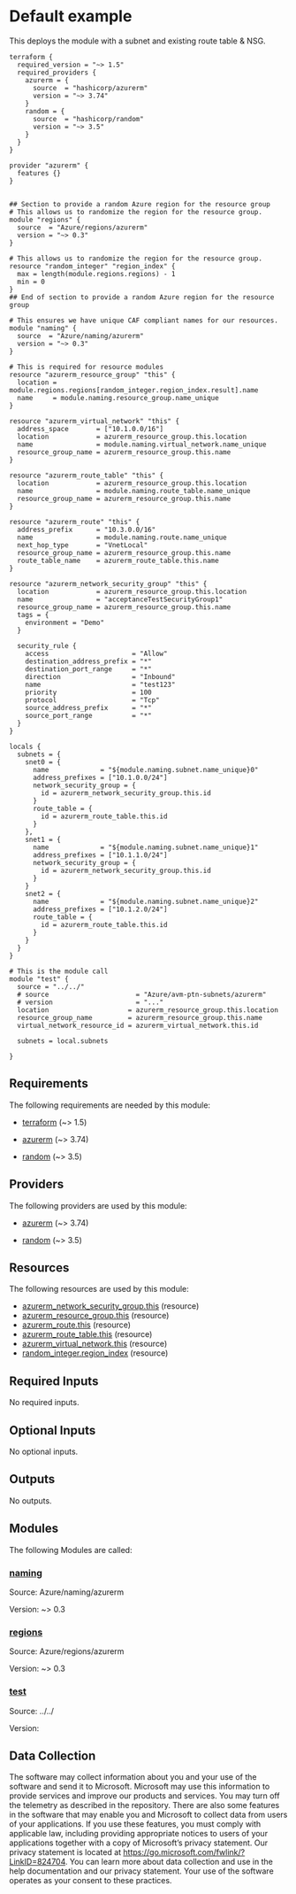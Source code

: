 <!-- BEGIN_TF_DOCS -->
# Default example

This deploys the module with a subnet and existing route table & NSG.

```hcl
terraform {
  required_version = "~> 1.5"
  required_providers {
    azurerm = {
      source  = "hashicorp/azurerm"
      version = "~> 3.74"
    }
    random = {
      source  = "hashicorp/random"
      version = "~> 3.5"
    }
  }
}

provider "azurerm" {
  features {}
}


## Section to provide a random Azure region for the resource group
# This allows us to randomize the region for the resource group.
module "regions" {
  source  = "Azure/regions/azurerm"
  version = "~> 0.3"
}

# This allows us to randomize the region for the resource group.
resource "random_integer" "region_index" {
  max = length(module.regions.regions) - 1
  min = 0
}
## End of section to provide a random Azure region for the resource group

# This ensures we have unique CAF compliant names for our resources.
module "naming" {
  source  = "Azure/naming/azurerm"
  version = "~> 0.3"
}

# This is required for resource modules
resource "azurerm_resource_group" "this" {
  location = module.regions.regions[random_integer.region_index.result].name
  name     = module.naming.resource_group.name_unique
}

resource "azurerm_virtual_network" "this" {
  address_space       = ["10.1.0.0/16"]
  location            = azurerm_resource_group.this.location
  name                = module.naming.virtual_network.name_unique
  resource_group_name = azurerm_resource_group.this.name
}

resource "azurerm_route_table" "this" {
  location            = azurerm_resource_group.this.location
  name                = module.naming.route_table.name_unique
  resource_group_name = azurerm_resource_group.this.name
}

resource "azurerm_route" "this" {
  address_prefix      = "10.3.0.0/16"
  name                = module.naming.route.name_unique
  next_hop_type       = "VnetLocal"
  resource_group_name = azurerm_resource_group.this.name
  route_table_name    = azurerm_route_table.this.name
}

resource "azurerm_network_security_group" "this" {
  location            = azurerm_resource_group.this.location
  name                = "acceptanceTestSecurityGroup1"
  resource_group_name = azurerm_resource_group.this.name
  tags = {
    environment = "Demo"
  }

  security_rule {
    access                     = "Allow"
    destination_address_prefix = "*"
    destination_port_range     = "*"
    direction                  = "Inbound"
    name                       = "test123"
    priority                   = 100
    protocol                   = "Tcp"
    source_address_prefix      = "*"
    source_port_range          = "*"
  }
}

locals {
  subnets = {
    snet0 = {
      name             = "${module.naming.subnet.name_unique}0"
      address_prefixes = ["10.1.0.0/24"]
      network_security_group = {
        id = azurerm_network_security_group.this.id
      }
      route_table = {
        id = azurerm_route_table.this.id
      }
    },
    snet1 = {
      name             = "${module.naming.subnet.name_unique}1"
      address_prefixes = ["10.1.1.0/24"]
      network_security_group = {
        id = azurerm_network_security_group.this.id
      }
    }
    snet2 = {
      name             = "${module.naming.subnet.name_unique}2"
      address_prefixes = ["10.1.2.0/24"]
      route_table = {
        id = azurerm_route_table.this.id
      }
    }
  }
}

# This is the module call
module "test" {
  source = "../../"
  # source                      = "Azure/avm-ptn-subnets/azurerm"
  # version                     = "..."
  location                    = azurerm_resource_group.this.location
  resource_group_name         = azurerm_resource_group.this.name
  virtual_network_resource_id = azurerm_virtual_network.this.id

  subnets = local.subnets

}
```

<!-- markdownlint-disable MD033 -->
## Requirements

The following requirements are needed by this module:

- <a name="requirement_terraform"></a> [terraform](#requirement\_terraform) (~> 1.5)

- <a name="requirement_azurerm"></a> [azurerm](#requirement\_azurerm) (~> 3.74)

- <a name="requirement_random"></a> [random](#requirement\_random) (~> 3.5)

## Providers

The following providers are used by this module:

- <a name="provider_azurerm"></a> [azurerm](#provider\_azurerm) (~> 3.74)

- <a name="provider_random"></a> [random](#provider\_random) (~> 3.5)

## Resources

The following resources are used by this module:

- [azurerm_network_security_group.this](https://registry.terraform.io/providers/hashicorp/azurerm/latest/docs/resources/network_security_group) (resource)
- [azurerm_resource_group.this](https://registry.terraform.io/providers/hashicorp/azurerm/latest/docs/resources/resource_group) (resource)
- [azurerm_route.this](https://registry.terraform.io/providers/hashicorp/azurerm/latest/docs/resources/route) (resource)
- [azurerm_route_table.this](https://registry.terraform.io/providers/hashicorp/azurerm/latest/docs/resources/route_table) (resource)
- [azurerm_virtual_network.this](https://registry.terraform.io/providers/hashicorp/azurerm/latest/docs/resources/virtual_network) (resource)
- [random_integer.region_index](https://registry.terraform.io/providers/hashicorp/random/latest/docs/resources/integer) (resource)

<!-- markdownlint-disable MD013 -->
## Required Inputs

No required inputs.

## Optional Inputs

No optional inputs.

## Outputs

No outputs.

## Modules

The following Modules are called:

### <a name="module_naming"></a> [naming](#module\_naming)

Source: Azure/naming/azurerm

Version: ~> 0.3

### <a name="module_regions"></a> [regions](#module\_regions)

Source: Azure/regions/azurerm

Version: ~> 0.3

### <a name="module_test"></a> [test](#module\_test)

Source: ../../

Version:

<!-- markdownlint-disable-next-line MD041 -->
## Data Collection

The software may collect information about you and your use of the software and send it to Microsoft. Microsoft may use this information to provide services and improve our products and services. You may turn off the telemetry as described in the repository. There are also some features in the software that may enable you and Microsoft to collect data from users of your applications. If you use these features, you must comply with applicable law, including providing appropriate notices to users of your applications together with a copy of Microsoft’s privacy statement. Our privacy statement is located at <https://go.microsoft.com/fwlink/?LinkID=824704>. You can learn more about data collection and use in the help documentation and our privacy statement. Your use of the software operates as your consent to these practices.
<!-- END_TF_DOCS -->